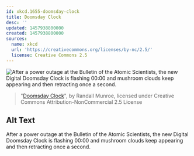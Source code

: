 ```yaml
---
id: xkcd.1655-doomsday-clock
title: Doomsday Clock
desc: ''
updated: 1457938800000
created: 1457938800000
sources:
  name: xkcd
  url: 'https://creativecommons.org/licenses/by-nc/2.5/'
  license: Creative Commons 2.5
---
```

![After a power outage at the Bulletin of the Atomic Scientists, the new Digital Doomsday Clock is flashing 00:00 and mushroom clouds keep appearing and then retracting once a second.](https://imgs.xkcd.com/comics/doomsday_clock.png)
> "[Doomsday Clock](https://xkcd.com/1655/)", by Randall Munroe, licensed under Creative Commons Attribution-NonCommercial 2.5 License

## Alt Text
After a power outage at the Bulletin of the Atomic Scientists, the new Digital Doomsday Clock is flashing 00:00 and mushroom clouds keep appearing and then retracting once a second.
